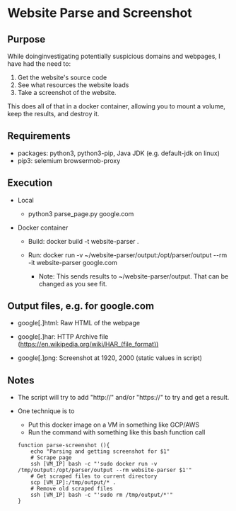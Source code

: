 # Website Parse and Screenshot

## Purpose
While doinginvestigating potentially suspicious domains and webpages, I have had the need to:

1. Get the website's source code
2. See what resources the website loads
3. Take a screenshot of the website.

This does all of that in a docker container, allowing you to mount a volume, keep the results, and destroy it.

## Requirements

- packages: python3, python3-pip, Java JDK (e.g. default-jdk on linux)
- pip3: selemium browsermob-proxy

## Execution
- Local

    - python3 parse_page.py google.com

- Docker container
    - Build: docker build -t website-parser . 

    - Run: docker run -v ~/website-parser/output:/opt/parser/output --rm -it website-parser google.com

        - Note: This sends results to ~/website-parser/output.  That can be changed as you see fit.

## Output files, e.g. for google.com

- google[.]html: Raw HTML of the webpage

- google[.]har: HTTP Archive file (https://en.wikipedia.org/wiki/HAR_(file_format))

- google[.]png: Screenshot at 1920, 2000 (static values in script)

## Notes
- The script will try to add "http://" and/or "https://" to try and get a result.

- One technique is to 
    - Put this docker image on a VM in something like GCP/AWS
    - Run the command with something like this bash function call 

    ```
    function parse-screenshot (){
        echo "Parsing and getting screenshot for $1"
        # Scrape page
        ssh [VM_IP] bash -c "'sudo docker run -v /tmp/output:/opt/parser/output --rm website-parser $1'"
        # Get scraped files to current directory
        scp [VM_IP]:/tmp/output/* .
        # Remove old scraped files
        ssh [VM_IP] bash -c "'sudo rm /tmp/output/*'"
    }
    ```